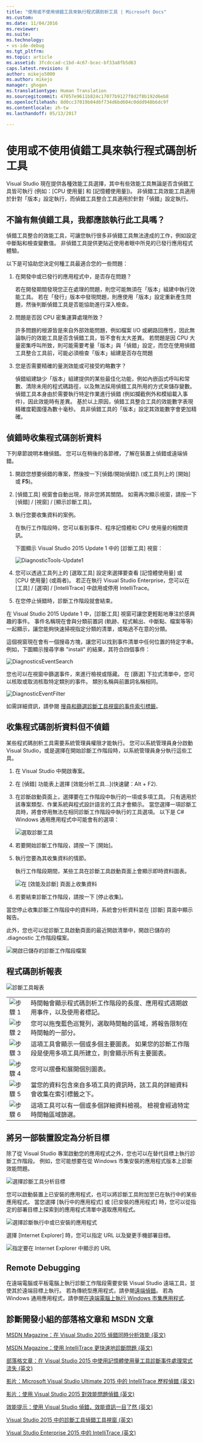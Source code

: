 ```yaml
---
title: "使用或不使用偵錯工具來執行程式碼剖析工具 | Microsoft Docs"
ms.custom: 
ms.date: 11/04/2016
ms.reviewer: 
ms.suite: 
ms.technology:
- vs-ide-debug
ms.tgt_pltfrm: 
ms.topic: article
ms.assetid: 3fcdccad-c1bd-4c67-bcec-bf33a8fb5d63
caps.latest.revision: 8
author: mikejo5000
ms.author: mikejo
manager: ghogen
ms.translationtype: Human Translation
ms.sourcegitcommit: 47057e9611b824c17077b9127f8d2f8b192d6eb8
ms.openlocfilehash: 8d0cc37019b04d6f734d6bd604c0ddd948b6dc9f
ms.contentlocale: zh-tw
ms.lasthandoff: 05/13/2017

---
```

# <a name="running-profiling-tools-with-or-without-the-debugger"></a>使用或不使用偵錯工具來執行程式碼剖析工具
Visual Studio 現在提供各種效能工具選擇，其中有些效能工具無論是否含偵錯工具皆可執行 (例如：[CPU 使用量] 和 [記憶體使用量])。 非偵錯工具效能工具適用於針對「版本」設定執行，而偵錯工具整合工具適用於針對「偵錯」設定執行。  
  
## <a name="should-i-run-the-tool-with-or-without-the-debugger"></a>不論有無偵錯工具，我都應該執行此工具嗎？  
 偵錯工具整合的效能工具，可讓您執行很多非偵錯工具無法達成的工作，例如設定中斷點和檢查變數值。 非偵錯工具提供更貼近使用者眼中所見的已發行應用程式體驗。  
  
 以下是可協助您決定何種工具最適合您的一些問題：  
  
1.  在開發中或已發行的應用程式中，是否存在問題？  
  
     若在開發期間發現您正在處理的問題，則您可能無須在「版本」組建中執行效能工具。 若在「發行」版本中發現問題，則應使用「版本」設定重新產生問題，然後判斷偵錯工具是否能協助進行深入檢查。  
  
2.  問題是否因 CPU 密集運算處理所致？  
  
     許多問題的根源皆是來自外部效能問題，例如檔案 I/O 或網路回應性，因此無論執行的效能工具是否含偵錯工具，皆不會有太大差異。 若問題是因 CPU 大量密集呼叫所致，則可能需要考量「版本」與「偵錯」設定，而您在使用偵錯工具整合工具前，可能必須檢查「版本」組建是否存在問題  
  
3.  您是否需要精確的量測效能或可接受約略數字？  
  
     偵錯組建缺少「版本」組建提供的某些最佳化功能，例如內嵌函式呼叫和常數、清除未用的程式碼路徑，以及無法採用偵錯工具所用的方式來儲存變數。 偵錯工具本身由於需要執行特定作業進行偵錯 (例如攔截例外和模組載入事件)，因此效能時有差異。 基於以上原因，偵錯工具整合工具的效能數字表現精確度範圍僅為數十毫秒。 具非偵錯工具的「版本」設定其效能數字會更加精確。  
  
##  <a name="BKMK_Quick_start__Collect_diagnostic_data"></a>偵錯時收集程式碼剖析資料  
 下列章節說明本機偵錯。 您可以在稍後的各節裡，了解在裝置上偵錯或遠端偵錯。  
  
1.  開啟您想要偵錯的專案，然後按一下[偵錯/開始偵錯]\ (或工具列上的 [開始]  或 **F5**)。  
  
2.  [偵錯工具]  視窗會自動出現，除非您將其關閉。 如需再次顯示視窗，請按一下 [偵錯] / [視窗] / [顯示診斷工具]。  
  
3.  執行您要收集資料的案例。  
  
     在執行工作階段時，您可以看到事件、程序記憶體和 CPU 使用量的相關資訊。  
  
     下圖顯示 Visual Studio 2015 Update 1 中的 [診斷工具]  視窗：  
  
     ![DiagnosticTools&#45;Update1](../profiling/media/diagnostictools-update1.png "DiagnosticTools-Update1")  
  
4.  您可以透過工具列上的 [選取工具] 設定來選擇要查看 [記憶體使用量] 或 [CPU 使用量] (或兩者)。 若正在執行 Visual Studio Enterprise，您可以在 [工具] / [選項] / [IntelliTrace] 中啟用或停用 IntelliTrace。  
  
5.  在您停止偵錯時，診斷工作階段就會結束。  
  
 在 Visual Studio 2015 Update 1 中，[診斷工具]  視窗可讓您更輕鬆地專注於感興趣的事件。   事件名稱現在會與分類前置詞 (軌跡、程式輸出、中斷點、檔案等等) 一起顯示，讓您能夠快速掃視指定分類的清單，或略過不在意的分類。  
  
 這個視窗現在會有一個搜尋方塊，讓您可以找到事件清單中任何位置的特定字串。 例如，下圖顯示搜尋字串 "install" 的結果，其符合四個事件：  
  
 ![DiagnosticsEventSearch](~/docs/profiling/media/diagnosticseventsearch.png "DiagnosticsEventSearch")  
  
 您也可以在視窗中篩選事件，來進行檢視或隱藏。 在 [篩選]  下拉式清單中，您可以核取或取消核取特定類別的事件。 類別名稱與前置詞名稱相同。  
  
 ![DiagnosticEventFilter](~/docs/profiling/media/diagnosticeventfilter.png "DiagnosticEventFilter")  
  
 如需詳細資訊，請參閱 [搜尋和篩選診斷工具視窗的事件索引標籤](http://blogs.msdn.com/b/visualstudioalm/archive/2015/11/12/searching-and-filtering-the-events-tab-of-the-diagnostic-tools-window.aspx)。  
  
## <a name="collect-profiling-data-without-debugging"></a>收集程式碼剖析資料但不偵錯  
 某些程式碼剖析工具需要系統管理員權限才能執行。 您可以系統管理員身分啟動 Visual Studio，或是選擇在開始診斷工作階段時，以系統管理員身分執行這些工具。  
  
1.  在 Visual Studio 中開啟專案。  
  
2.  在 [偵錯] 功能表上選擇 [效能分析工具...]\(快速鍵：Alt + F2).  
  
3.  在診斷啟動頁面上，選擇要在工作階段中執行的一項或多項工具。 只有適用於該專案類型、作業系統與程式設計語言的工具才會顯示。 當您選擇一項診斷工具時，將會停用無法在相同診斷工作階段中執行的工具選項。 以下是 C# Windows 通用應用程式中可能會有的選項：  
  
     ![選取診斷工具](~/docs/profiling/media/diag_selecttool.png "DIAG_SelectTool")  
  
4.  若要開始診斷工作階段，請按一下 [開始]。  
  
5.  執行您要為其收集資料的情節。  
  
     執行工作階段期間，某些工具在診斷工具啟動頁面上會顯示即時資料圖表。  
  
     ![在 [效能及診斷] 頁面上收集資料](~/docs/profiling/media/pdhub_collectdata.png "PDHUB_CollectData")  
  
6.  若要結束診斷工作階段，請按一下 [停止收集]。  
  
 當您停止收集診斷工作階段中的資料時，系統會分析資料並在 [診斷] 頁面中顯示報告。  
  
 此外，您也可以從診斷工具啟動頁面的最近開啟清單中，開啟已儲存的 .diagnostic 工作階段檔案。  
  
 ![開啟已儲存的診斷工作階段檔案](~/docs/profiling/media/pdhub_openexistingdiagsession.png "PDHUB_OpenExistingDiagSession")  
  
## <a name="the-profiling-report"></a>程式碼剖析報表  
 ![診斷工具報表](~/docs/profiling/media/diag_report.png "DIAG_Report")  
  
|||  
|-|-|  
|![步驟 1](~/docs/profiling/media/procguid_1.png "ProcGuid_1")|時間軸會顯示程式碼剖析工作階段的長度、應用程式週期啟用事件，以及使用者標記。|  
|![步驟 2](~/docs/profiling/media/procguid_2.png "ProcGuid_2")|您可以拖曳藍色巡覽列，選取時間軸的區域，將報告限制在時間軸的一部分。|  
|![步驟 3](~/docs/profiling/media/procguid_3.png "ProcGuid_3")|這項工具會顯示一個或多個主要圖表。 如果您的診斷工作階段是使用多項工具所建立，則會顯示所有主要圖表。|  
|![步驟 4](~/docs/profiling/media/procguid_4.png "ProcGuid_4")|您可以摺疊和展開個別圖表。|  
|![步驟 5](~/docs/profiling/media/procguid_6.png "ProcGuid_6")|當您的資料包含來自多項工具的資訊時，該工具的詳細資料會收集在索引標籤之下。|  
|![步驟 6](~/docs/profiling/media/procguid_6a.png "ProcGuid_6a")|這項工具可以有一個或多個詳細資料檢視。 檢視會經過特定時間軸區域篩選。|  
  
## <a name="setting-the-analysis-target-to-another-device"></a>將另一部裝置設定為分析目標  
 除了從 Visual Studio 專案啟動您的應用程式之外，您也可以在替代目標上執行診斷工作階段。 例如，您可能想要在從 Windows 市集安裝的應用程式版本上診斷效能問題。  
  
 ![選擇診斷工具分析目標](~/docs/profiling/media/pdhub_chooseanalysistarget.png "PDHUB_ChooseAnalysisTarget")  
  
 您可以啟動裝置上已安裝的應用程式，也可以將診斷工具附加至已在執行中的某些應用程式。 當您選擇 [執行中的應用程式] 或 [已安裝的應用程式] 時，您可以從指定的部署目標上探索到的應用程式清單中選取應用程式。  
  
 ![選擇診斷執行中或已安裝的應用程式](~/docs/profiling/media/pdhub_selectrunningapp.png "PDHUB_SelectRunningApp")  
  
 選擇 [Internet Explorer] 時，您可以指定 URL 以及變更手機部署目標。  
  
 ![指定要在 Internet Explorer 中顯示的 URL](~/docs/profiling/media/pdhub_choosephoneanalysistarget.png "PDHUB_ChoosePhoneAnalysisTarget")  
  
## <a name="remote-debugging"></a>Remote Debugging  
 在遠端電腦或平板電腦上執行診斷工作階段需要安裝 Visual Studio 遠端工具，並使其於遠端目標上執行。 若為傳統型應用程式，請參閱[遠端偵錯](../debugger/remote-debugging.md)。  若為 Windows 通用應用程式，請參閱[在遠端電腦上執行 Windows 市集應用程式](../debugger/run-windows-store-apps-on-a-remote-machine.md).  
  
## <a name="blog-posts-and-msdn-articles-from-the-diagnostics-development-team"></a>診斷開發小組的部落格文章和 MSDN 文章  
 [MSDN Magazine：在 Visual Studio 2015 偵錯同時分析效能 (英文)](https://msdn.microsoft.com/en-us/magazine/dn973013.aspx)  
  
 [MSDN Magazine：使用 IntelliTrace 更快速地診斷問題 (英文)](https://msdn.microsoft.com/en-us/magazine/dn973014.aspx)  
  
 [部落格文章：在 Visual Studio 2015 中使用記憶體使用量工具診斷事件處理常式流失 (英文)](http://blogs.msdn.com/b/visualstudioalm/archive/2015/04/29/diagnosing-event-handler-leaks-with-the-memory-usage-tool-in-visual-studio-2015.aspx)  
  
 [影片：Microsoft Visual Studio Ultimate 2015 中的 IntelliTrace 歷程偵錯 (英文)](https://channel9.msdn.com/Events/Ignite/2015/BRK3716)  
  
 [影片：使用 Visual Studio 2015 對效能問題偵錯 (英文)](https://channel9.msdn.com/Events/Build/2015/3-731)  
  
 [效能提示：使用 Visual Studio 偵錯，效能資訊一目了然 (英文)](http://blogs.msdn.com/b/visualstudioalm/archive/2014/08/18/perftips-performance-information-at-a-glance-while-debugging-with-visual-studio.aspx)  
  
 [Visual Studio 2015 中的診斷工具偵錯工具視窗 (英文)](http://blogs.msdn.com/b/visualstudioalm/archive/2015/01/16/diagnostic-tools-debugger-window-in-visual-studio-2015.aspx)  
  
 [Visual Studio Enterprise 2015 中的 IntelliTrace (英文)](http://blogs.msdn.com/b/visualstudioalm/archive/2015/01/16/intellitrace-in-visual-studio-ultimate-2015.aspx)
